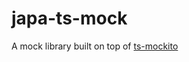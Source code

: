 # japa-ts-mock

A mock library built on top of <a href="https://github.com/NagRock/ts-mockito#readme">ts-mockito</a>
